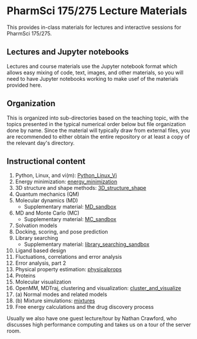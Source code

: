 # PharmSci 175/275 Lecture Materials

This provides in-class materials for lectures and interactive sessions for PharmSci 175/275.

## Lectures and Jupyter notebooks

Lectures and course materials use the Jupyter notebook format which allows easy mixing of code, text, images, and other materials, so you will need to have Jupyter notebooks working to make usef of the materials provided here.


## Organization

This is organized into sub-directories based on the teaching topic, with the topics presented in the typical numerical order below but file organization done by name.
Since the material will typically draw from external files, you are recommended to either obtain the entire repository or at least a copy of the relevant day's directory.

## Instructional content

1. Python, Linux, and vi(m): [Python_Linux_Vi](Python_linux_Vi)
2. Energy minimization: [energy_minimization](energy_minimization)
3. 3D structure and shape methods: [3D_structure_shape](3D_structure_shape)
4. Quantum mechanics (QM)
5. Molecular dynamics (MD)
   - Supplementary material: [MD_sandbox](MD_sandbox)
6. MD and Monte Carlo (MC)
   - Supplementary material: [MC_sandbox](MC_sandbox)
7. Solvation models
8. Docking, scoring, and pose prediction
9. Library searching
   - Supplementary material: [library_searching_sandbox](library_searching_sandbox)
10. Ligand based design
11. Fluctuations, correlations and error analysis
12. Error analysis, part 2
13. Physical property estimation: [physicalprops](physicalprops)
14. Proteins
15. Molecular visualization
16. OpenMM, MDTraj, clustering and visualization: [cluster_and_visualize](cluster_and_visualize)
17. (a) Normal modes and related models
17. (b) Mixture simulations: [mixtures](mixtures)
18. Free energy calculations and the drug discovery process

Usually we also have one guest lecture/tour by Nathan Crawford, who discusses high performance computing and takes us on a tour of the server room.
